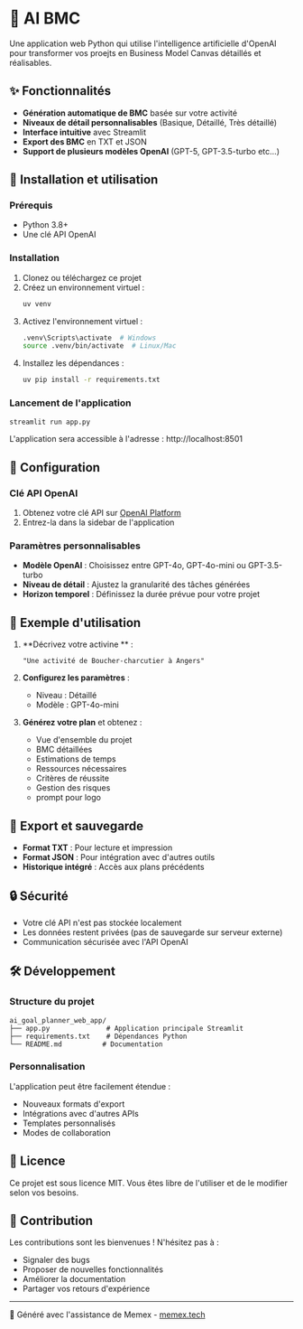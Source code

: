 # 🎯 AI BMC

Une application web Python qui utilise l'intelligence artificielle d'OpenAI pour transformer vos proejts en Business Model Canvas détaillés et réalisables.

## ✨ Fonctionnalités

- **Génération automatique de BMC** basée sur votre activité
- **Niveaux de détail personnalisables** (Basique, Détaillé, Très détaillé)
- **Interface intuitive** avec Streamlit
- **Export des BMC** en TXT et JSON
- **Support de plusieurs modèles OpenAI** (GPT-5, GPT-3.5-turbo etc...)

## 🚀 Installation et utilisation

### Prérequis
- Python 3.8+
- Une clé API OpenAI

### Installation

1. Clonez ou téléchargez ce projet
2. Créez un environnement virtuel :
   ```bash
   uv venv
   ```
3. Activez l'environnement virtuel :
   ```bash
   .venv\Scripts\activate  # Windows
   source .venv/bin/activate  # Linux/Mac
   ```
4. Installez les dépendances :
   ```bash
   uv pip install -r requirements.txt
   ```

### Lancement de l'application

```bash
streamlit run app.py
```

L'application sera accessible à l'adresse : http://localhost:8501

## 🔧 Configuration

### Clé API OpenAI
1. Obtenez votre clé API sur [OpenAI Platform](https://platform.openai.com/)
2. Entrez-la dans la sidebar de l'application

### Paramètres personnalisables
- **Modèle OpenAI** : Choisissez entre GPT-4o, GPT-4o-mini ou GPT-3.5-turbo
- **Niveau de détail** : Ajustez la granularité des tâches générées
- **Horizon temporel** : Définissez la durée prévue pour votre projet

## 📝 Exemple d'utilisation

1. **Décrivez votre activine ** :
   ```
   "Une activité de Boucher-charcutier à Angers"
   ```

2. **Configurez les paramètres** :
   - Niveau : Détaillé
   - Modèle : GPT-4o-mini

3. **Générez votre plan** et obtenez :
   - Vue d'ensemble du projet
   - BMC détaillées 
   - Estimations de temps
   - Ressources nécessaires
   - Critères de réussite
   - Gestion des risques
   - prompt pour logo


## 💾 Export et sauvegarde

- **Format TXT** : Pour lecture et impression
- **Format JSON** : Pour intégration avec d'autres outils
- **Historique intégré** : Accès aux plans précédents

## 🔒 Sécurité

- Votre clé API n'est pas stockée localement
- Les données restent privées (pas de sauvegarde sur serveur externe)
- Communication sécurisée avec l'API OpenAI

## 🛠️ Développement

### Structure du projet
```
ai_goal_planner_web_app/
├── app.py              # Application principale Streamlit
├── requirements.txt    # Dépendances Python
└── README.md          # Documentation
```

### Personnalisation
L'application peut être facilement étendue :
- Nouveaux formats d'export
- Intégrations avec d'autres APIs
- Templates personnalisés
- Modes de collaboration

## 📄 Licence

Ce projet est sous licence MIT. Vous êtes libre de l'utiliser et de le modifier selon vos besoins.

## 🤝 Contribution

Les contributions sont les bienvenues ! N'hésitez pas à :
- Signaler des bugs
- Proposer de nouvelles fonctionnalités
- Améliorer la documentation
- Partager vos retours d'expérience

---


🤖 Généré avec l'assistance de Memex - [memex.tech](https://memex.tech)

